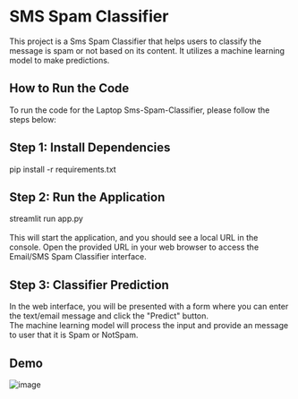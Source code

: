 # SMS Spam Classifier <br />
This project is a Sms Spam Classifier that helps users to classify the message is spam or not based on its content. It utilizes a machine learning model to make predictions.<br />

## How to Run the Code <br />
To run the code for the Laptop Sms-Spam-Classifier, please follow the steps below: <br />
## Step 1: Install Dependencies <br />
pip install -r requirements.txt <br />
## Step 2: Run the Application <br/>
streamlit run app.py <br/>
<br/>
This will start the application, and you should see a local URL in the console. Open the provided URL in your web browser to access the Email/SMS Spam Classifier interface. <br />
## Step 3: Classifier Prediction <br/>
In the web interface, you will be presented with a form where you can enter the text/email message and click the "Predict" button. <br />
The machine learning model will process the input and provide an message to user that it is Spam or NotSpam.<br/>

## Demo <br/>
![image](https://github.com/AJITKUMAR130012/Machine_Learning_Project/assets/60688738/44c82777-0c16-4903-91c3-303732cd033d)


